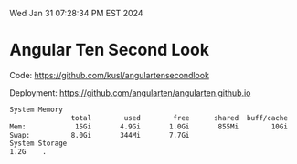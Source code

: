 Wed Jan 31 07:28:34 PM EST 2024

# Angular Ten Second Look

Code: https://github.com/kusl/angulartensecondlook

Deployment: https://github.com/angularten/angularten.github.io

```bash
System Memory
               total        used        free      shared  buff/cache   available
Mem:            15Gi       4.9Gi       1.0Gi       855Mi        10Gi        10Gi
Swap:          8.0Gi       344Mi       7.7Gi
System Storage
1.2G	.
```
```bash
